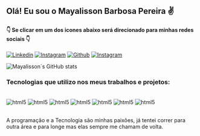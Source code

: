 
## Olá! Eu sou o Mayalisson Barbosa Pereira ✌️

#### 👇 Se clicar em um dos icones abaixo será direcionado para minhas redes sociais 👇


[![Linkedin](https://img.shields.io/badge/LinkedIn-0077B5?style=for-the-badge&logo=linkedin&logoColor=white)](https://www.linkedin.com/in/mayalisson-barbosa/)
[![Instagram](
https://img.shields.io/badge/Instagram-E4405F?style=for-the-badge&logo=instagram&logoColor=white)](https://www.instagram.com/mbarbosa.12/)
[![Github](
https://img.shields.io/badge/GitHub-100000?style=for-the-badge&logo=github&logoColor=white)](https://github.com/mayalisson12)
[![Instagram](
https://img.shields.io/badge/Gmail-D14836?style=for-the-badge&logo=gmail&logoColor=white)](mayalisson@gmail.com)


![Mayalisson´s GitHub stats](https://github-readme-stats.vercel.app/api?username=mayalisson12&show_icons=true&theme=synthwave)

### Tecnologias que utilizo nos meus trabalhos e projetos:

<div style="display: inline_block"><br/>
    <img align="center"alt="html5" src="https://img.shields.io/badge/JavaScript-F7DF1E?style=for-the-badge&logo=javascript&logoColor=black" />
    <img align="center"alt="html5" src="https://img.shields.io/badge/Python-3776AB?style=for-the-badge&logo=python&logoColor=white" />
    <img align="center"alt="html5" src="https://img.shields.io/badge/HTML5-E34F26?style=for-the-badge&logo=html5&logoColor=white" />
    <img align="center"alt="html5" src="https://img.shields.io/badge/CSS3-1572B6?style=for-the-badge&logo=css3&logoColor=white" />
    <img align="center"alt="html5" src="https://img.shields.io/badge/Node.js-43853D?style=for-the-badge&logo=node.js&logoColor=white" />
    <img align="center"alt="html5" src="https://img.shields.io/badge/React-20232A?style=for-the-badge&logo=react&logoColor=61DAFB" />
    <img align="center"alt="html5" src="https://img.shields.io/badge/MySQL-005C84?style=for-the-badge&logo=mysql&logoColor=white" />
  
</div><br/>

A programação e a Tecnologia são minhas paixões, já tentei correr para outra área e para longe mas elas sempre me chamam de volta.


